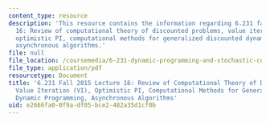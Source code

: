 ```yaml
---
content_type: resource
description: 'This resource contains the information regarding 6.231 fall 2015 lecture
  16: Review of computational theory of discounted problems, value iteration (VI),
  optimistic PI, computational methods for generalized discounted dynamic programming,
  asynchronous algorithms.'
file: null
file_location: /coursemedia/6-231-dynamic-programming-and-stochastic-control-fall-2015/e2666fa00f9adf05bce2482a35d1cf0b_MIT6_231F15_Lec16.pdf
file_type: application/pdf
resourcetype: Document
title: '6.231 Fall 2015 Lecture 16: Review of Computational Theory of Discounted Problems,
  Value Iteration (VI), Optimistic PI, Computational Methods for Generalized Discounted
  Dynamic Programming, Asynchronous Algorithms'
uid: e2666fa0-0f9a-df05-bce2-482a35d1cf0b
---
```

